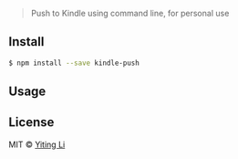 
> Push to Kindle using command line, for personal use


## Install

```sh
$ npm install --save kindle-push
```


## Usage




## License

MIT © [Yiting Li]()
